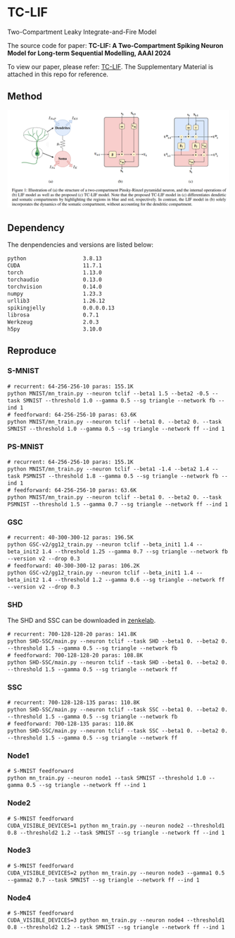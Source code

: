 # TC-LIF
Two-Compartment Leaky Integrate-and-Fire Model

The source code for paper: **TC-LIF: A Two-Compartment Spiking Neuron Model for Long-term Sequential Modelling, AAAI 2024**

To view our paper, please refer: [TC-LIF](https://ojs.aaai.org/index.php/AAAI/article/view/29625). The Supplementary Material is attached in this repo for reference.

## Method
![image](https://github.com/ZhangShimin1/TC-LIF/blob/main/figs/method.png)

## Dependency
The denpendencies and versions are listed below:
```
python                  3.8.13
CUDA                    11.7.1
torch                   1.13.0
torchaudio              0.13.0
torchvision             0.14.0
numpy                   1.23.3
urllib3                 1.26.12
spikingjelly            0.0.0.0.13
librosa                 0.7.1
Werkzeug                2.0.3
h5py                    3.10.0
```

## Reproduce
### S-MNIST
```
# recurrent: 64-256-256-10 paras: 155.1K
python MNIST/mn_train.py --neuron tclif --beta1 1.5 --beta2 -0.5 --task SMNIST --threshold 1.0 --gamma 0.5 --sg triangle --network fb --ind 1
# feedforward: 64-256-256-10 paras: 63.6K
python MNIST/mn_train.py --neuron tclif --beta1 0. --beta2 0. --task SMNIST --threshold 1.0 --gamma 0.5 --sg triangle --network ff --ind 1
```
### PS-MNIST
```
# recurrent: 64-256-256-10 paras: 155.1K
python MNIST/mn_train.py --neuron tclif --beta1 -1.4 --beta2 1.4 --task PSMNIST --threshold 1.8 --gamma 0.5 --sg triangle --network fb --ind 1
# feedforward: 64-256-256-10 paras: 63.6K
python MNIST/mn_train.py --neuron tclif --beta1 0. --beta2 0. --task PSMNIST --threshold 1.5 --gamma 0.7 --sg triangle --network ff --ind 1
```
### GSC
```
# recurrent: 40-300-300-12 paras: 196.5K
python GSC-v2/gg12_train.py --neuron tclif --beta_init1 1.4 --beta_init2 1.4 --threshold 1.25 --gamma 0.7 --sg triangle --network fb --version v2 --drop 0.3
# feedforward: 40-300-300-12 paras: 106.2K
python GSC-v2/gg12_train.py --neuron tclif --beta_init1 1.4 --beta_init2 1.4 --threshold 1.2 --gamma 0.6 --sg triangle --network ff --version v2 --drop 0.3
```
### SHD
The SHD and SSC can be downloaded in [zenkelab](https://zenkelab.org/datasets/).
```
# recurrent: 700-128-128-20 paras: 141.8K
python SHD-SSC/main.py --neuron tclif --task SHD --beta1 0. --beta2 0. --threshold 1.5 --gamma 0.5 --sg triangle --network fb 
# feedforward: 700-128-128-20 paras: 108.8K
python SHD-SSC/main.py --neuron tclif --task SHD --beta1 0. --beta2 0. --threshold 1.5 --gamma 0.5 --sg triangle --network ff
```
### SSC
```
# recurrent: 700-128-128-135 paras: 110.8K
python SHD-SSC/main.py --neuron tclif --task SSC --beta1 0. --beta2 0. --threshold 1.5 --gamma 0.5 --sg triangle --network fb
# feedforward: 700-128-135 paras: 110.8K
python SHD-SSC/main.py --neuron tclif --task SSC --beta1 0. --beta2 0. --threshold 1.5 --gamma 0.5 --sg triangle --network ff
```
### Node1
```
# S-MNIST feedforward
python mn_train.py --neuron node1 --task SMNIST --threshold 1.0 --gamma 0.5 --sg triangle --network ff --ind 1
```
### Node2
```
# S-MNIST feedforward
CUDA_VISIBLE_DEVICES=1 python mn_train.py --neuron node2 --threshold1 0.8 --threshold2 1.2 --task SMNIST --sg triangle --network ff --ind 1
```
### Node3
```
# S-MNIST feedforward
CUDA_VISIBLE_DEVICES=2 python mn_train.py --neuron node3 --gamma1 0.5 --gamma2 0.7 --task SMNIST --sg triangle --network ff --ind 1
```
### Node4
```
# S-MNIST feedforward
CUDA_VISIBLE_DEVICES=3 python mn_train.py --neuron node4 --threshold1 0.8 --threshold2 1.2 --task SMNIST --sg triangle --network ff --ind 1
```
